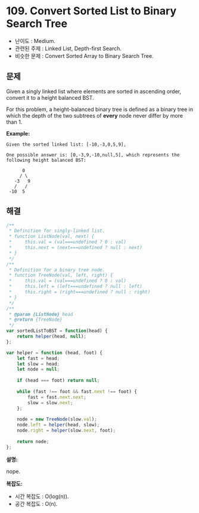 # 109. Convert Sorted List to Binary Search Tree

- 난이도 : Medium.
- 관련된 주제 : Linked List, Depth-first Search.
- 비슷한 문제 : Convert Sorted Array to Binary Search Tree.

## 문제

Given a singly linked list where elements are sorted in ascending order, convert it to a height balanced BST.

For this problem, a height-balanced binary tree is defined as a binary tree in which the depth of the two subtrees of **every** node never differ by more than 1.

**Example:**

```
Given the sorted linked list: [-10,-3,0,5,9],

One possible answer is: [0,-3,9,-10,null,5], which represents the following height balanced BST:

      0
     / \
   -3   9
   /   /
 -10  5
```

## 해결

```javascript
/**
 * Definition for singly-linked list.
 * function ListNode(val, next) {
 *     this.val = (val===undefined ? 0 : val)
 *     this.next = (next===undefined ? null : next)
 * }
 */
/**
 * Definition for a binary tree node.
 * function TreeNode(val, left, right) {
 *     this.val = (val===undefined ? 0 : val)
 *     this.left = (left===undefined ? null : left)
 *     this.right = (right===undefined ? null : right)
 * }
 */
/**
 * @param {ListNode} head
 * @return {TreeNode}
 */
var sortedListToBST = function(head) {
    return helper(head, null);
};

var helper = function (head, foot) {
    let fast = head;
    let slow = head;
    let node = null;
  
    if (head === foot) return null;
  
    while (fast !== foot && fast.next !== foot) {
        fast = fast.next.next;
        slow = slow.next;
    };
    
    node = new TreeNode(slow.val);
    node.left = helper(head, slow);
    node.right = helper(slow.next, foot);
  
    return node;
};
```

**설명:**

nope.

**복잡도:**

- 시간 복잡도 : O(log(n)).
- 공간 복잡도 : O(n).